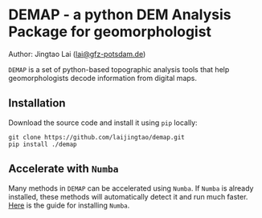 # DEMAP - a python DEM Analysis Package for geomorphologist

Author: Jingtao Lai (lai@gfz-potsdam.de)

`DEMAP` is a set of python-based topographic analysis tools that help
geomorphologists decode information from digital maps.

## Installation

Download the source code and install it using `pip` locally:

```Shell
git clone https://github.com/laijingtao/demap.git
pip install ./demap
```

## Accelerate with `Numba`

Many methods in `DEMAP` can be accelerated using `Numba`. If `Numba` is already
installed, these methods will automatically detect it and run much faster.
[Here](https://numba.pydata.org/numba-doc/latest/user/installing.html) is the
guide for installing `Numba`.
